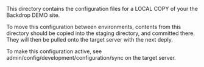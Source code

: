 This directory contains the configuration files for a LOCAL COPY
of your the Backdrop DEMO site.

To move this configuration between environments, contents from this directory
should be copied into the staging directory, and committed there. They will then
be pulled onto the target server with the next deply.

To make this configuration active, see
admin/config/development/configuration/sync on the target server.
